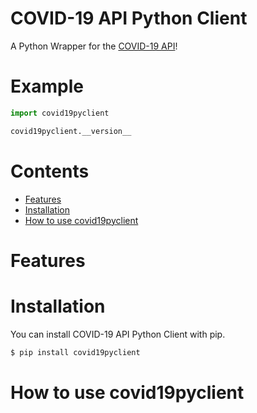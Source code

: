 
# COVID-19 API Python Client


<!-- <p align="center">
  <img  alt="covid19pyclient" align="center" height="500" src="docs/covid19pyclient.png" />
   <h3 align="center">A Python Wrapper around the COVID-19 API.</h3>
<p> -->

<!-- <p id="Badges" align="center">
  <a alt="Platform" href="https://pypi.org/project/covid19pyclient/">
    <img alt="PyPI - Python Version" src="https://img.shields.io/pypi/pyversions/covid19pyclient">
  </a>
  <a alt="GH actions" href="https://github.com/NiklasTiede/covid19pyclient/actions">
    <img alt="GitHub Workflow Status" src="https://img.shields.io/github/workflow/status/NiklasTiede/covid19pyclient/Continuos%20Integration">
  </a>
  <a alt="GH Release" href="https://github.com/NiklasTiede/covid19pyclient/releases">
    <img src="https://img.shields.io/github/v/release/NiklasTiede/covid19pyclient" />
  </a>
  <a alt="Codecov" href="https://app.codecov.io/gh/NiklasTiede/covid19pyclient">
    <img src="https://img.shields.io/codecov/c/github/NiklasTiede/covid19pyclient" />
  </a>
</p> -->

A Python Wrapper for the [COVID-19 API](https://github.com/mathdroid/covid-19-api)!

<!-- PYPI-DOCS:START -->

# Example

```python
import covid19pyclient

covid19pyclient.__version__
```

# Contents
- [Features](#features)
- [Installation](#installation)
- [How to use covid19pyclient](#how-to-use-covid19pyclient)

# Features

# Installation

You can install COVID-19 API Python Client with pip.

```python
$ pip install covid19pyclient
```

# How to use covid19pyclient




<!-- PYPI-Docs:END -->
